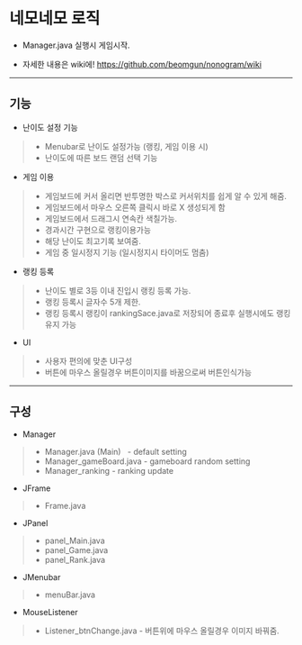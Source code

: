 # 네모네모 로직
 + Manager.java 실행시 게임시작.
 * 자세한 내용은 wiki에! https://github.com/beomgun/nonogram/wiki
 ***
## 기능
* 난이도 설정 기능
 > * Menubar로 난이도 설정가능 (랭킹, 게임 이용 시)
 > * 난이도에 따른 보드 랜덤 선택 기능
* 게임 이용
 > * 게임보드에 커서 올리면 반투명한 박스로 커서위치를 쉽게 알 수 있게 해줌.
 > * 게임보드에서 마우스 오른쪽 클릭시 바로 X 생성되게 함
 > * 게임보드에서 드래그시 연속칸 색칠가능.
 > * 경과시간 구현으로 랭킹이용가능
 > * 해당 난이도 최고기록 보여줌.
 > * 게임 중 일시정지 기능 (일시정지시 타이머도 멈춤)
* 랭킹 등록
 > * 난이도 별로 3등 이내 진입시 랭킹 등록 가능.
 > * 랭킹 등록시 글자수 5개 제한.
 > * 랭킹 등록시 랭킹이 rankingSace.java로 저장되어 종료후 실행시에도 랭킹유지 가능
* UI
 > * 사용자 편의에 맞춘 UI구성
 > * 버튼에 마우스 올릴경우 버튼이미지를 바꿈으로써 버튼인식가능
***
## 구성
* Manager
 > * Manager.java  (Main)    - default setting
 > * Manager_gameBoard.java  - gameboard random setting
 > * Manager_ranking         - ranking update
* JFrame 
 > * Frame.java
* JPanel  
 > * panel_Main.java
 > * panel_Game.java
 > * panel_Rank.java
* JMenubar 
 > * menuBar.java
* MouseListener
 > * Listener_btnChange.java  - 버튼위에 마우스 올릴경우 이미지 바꿔줌.
